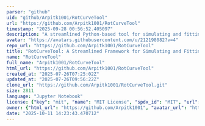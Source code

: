 ```yaml
---
parser: "github"
uid: "github/Arpitk1001/RotCurveTool"
url: "https://github.com/Arpitk1001/RotCurveTool"
timestamp: "2025-09-28 00:56:52.405097"
description: "A streamlined Python-based tool for simulating and fitting galactic rotation curves using modular mass models and statistical inference."
avatar: "https://avatars.githubusercontent.com/u/212198082?v=4"
repo_url: "https://github.com/Arpitk1001/RotCurveTool"
title: "RotCurveTool: A Streamlined Framework for Simulating and Fitting Galactic Rotation Curves"
name: "RotCurveTool"
full_name: "Arpitk1001/RotCurveTool"
html_url: "https://github.com/Arpitk1001/RotCurveTool"
created_at: "2025-07-26T07:25:02Z"
updated_at: "2025-07-26T09:56:22Z"
clone_url: "https://github.com/Arpitk1001/RotCurveTool.git"
size: 2811
language: "Jupyter Notebook"
license: {"key": "mit", "name": "MIT License", "spdx_id": "MIT", "url": "https://api.github.com/licenses/mit", "node_id": "MDc6TGljZW5zZTEz"}
owner: {"html_url": "https://github.com/Arpitk1001", "avatar_url": "https://avatars.githubusercontent.com/u/212198082?v=4", "login": "Arpitk1001", "type": "User"}
date: "2025-10-11 14:23:43.470712"
---
```

